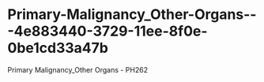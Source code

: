# Primary-Malignancy_Other-Organs---4e883440-3729-11ee-8f0e-0be1cd33a47b
Primary Malignancy_Other Organs - PH262
